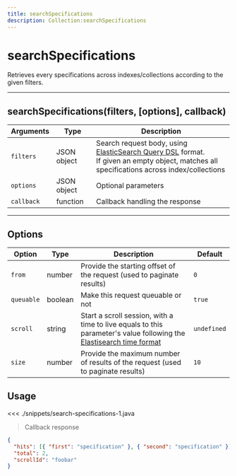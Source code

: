 ```yaml
---
title: searchSpecifications
description: Collection:searchSpecifications
---
```


# searchSpecifications

Retrieves every specifications across indexes/collections according to the given filters.

---

## searchSpecifications(filters, [options], callback)

| Arguments  | Type        | Description                                                                                                                                                                                                                          |
| ---------- | ----------- | ------------------------------------------------------------------------------------------------------------------------------------------------------------------------------------------------------------------------------------ |
| `filters`  | JSON object | Search request body, using [ElasticSearch Query DSL](https://www.elastic.co/guide/en/elasticsearch/reference/5.x/search-request-body.html) format. <br>If given an empty object, matches all specifications across index/collections |
| `options`  | JSON object | Optional parameters                                                                                                                                                                                                                  |
| `callback` | function    | Callback handling the response                                                                                                                                                                                                       |

---

## Options

| Option     | Type    | Description                                                                                                                                                                                                       | Default     |
| ---------- | ------- | ----------------------------------------------------------------------------------------------------------------------------------------------------------------------------------------------------------------- | ----------- |
| `from`     | number  | Provide the starting offset of the request (used to paginate results)                                                                                                                                             | `0`         |
| `queuable` | boolean | Make this request queuable or not                                                                                                                                                                                 | `true`      |
| `scroll`   | string  | Start a scroll session, with a time to live equals to this parameter's value following the [Elastisearch time format](https://www.elastic.co/guide/en/elasticsearch/reference/5.0/common-options.html#time-units) | `undefined` |
| `size`     | number  | Provide the maximum number of results of the request (used to paginate results)                                                                                                                                   | `10`        |

## Usage

<<< ./snippets/search-specifications-1.java

> Callback response

```json
{
  "hits": [{ "first": "specification" }, { "second": "specification" }],
  "total": 2,
  "scrollId": "foobar"
}
```
